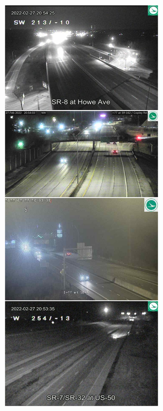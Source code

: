 ![AutomatedStoryAuthorV11](https://github.com/StateDocuments/ohio-public/blob/main/CLE029a.jpg)
![AutomatedStoryAuthorV11](https://github.com/StateDocuments/ohio-public/blob/main/CLE166a-L.jpg)
![AutomatedStoryAuthorV11](https://github.com/StateDocuments/ohio-public/blob/main/D10-001.jpg)
![AutomatedStoryAuthorV11](https://github.com/StateDocuments/ohio-public/blob/main/D10-008.jpg)
